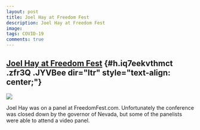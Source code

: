 ```yaml
---
layout: post
title: Joel Hay at Freedom Fest
description: Joel Hay at Freedom Fest
image: 
tags: COVID-19
comments: true
---
```


[Joel Hay at Freedom Fest](https://www.youtube.com/watch?v=2cO2ovHRk5M) {#h.iq7eekvthmct .zfr3Q .JYVBee dir="ltr" style="text-align: center;"}
-----------------------------------------------------------------------

[![](https://lh4.googleusercontent.com/n46qRpf2O3axiHlzwNmCbdOR01LctNZubzfjOUasm33s0rW_qV0PXjpkdGAsdZtEMbxScHAU-ytimghIOOZXuRYqq0CYjc_OtVozd7P3f14wiHVmxOM=w1280)](https://www.google.com/url?q=https%3A%2F%2Fredcap.med.usc.edu%2Fsurveys%2F%3Fs%3DJ7KEL4YTKT&sa=D&sntz=1&usg=AFQjCNGgmJPVlIxKzdq9Pd16K5HC0kstRQ)

Joel Hay was on a panel at FreedomFest.com. Unfortunately the conference
was closed down by the governor of Nevada, but some of the panelists
were able to attend a video panel.
